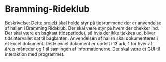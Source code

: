 # Bramming-Rideklub

Beskrivelse:
  Dette projekt skal holde styr på tidsrummene der er anvendelse af hallen i Bramming Rideklub.
  Der skal være styr på hvem der chekker ind.
  Der skal være en bagkant (tidsperiode), så hvis der ikke tjekkes ud, bliver tidsintervallet sat til bagkanten.
  Anvendelsen af hallen skal dokumenteres i et Excel dokument. 
    Dette excel dokument er opdelt i 13 ark, 1 for hver af årets måneder og 1 til samlingen af informationerne.
  Der skal være et GUI til interaktion med programmet.
